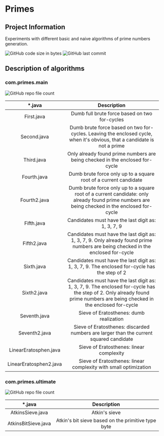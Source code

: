 # Primes
## Project Information
Experiments with different basic and naive algorithms of prime numbers generation. 

![GitHub code size in bytes](https://img.shields.io/github/languages/code-size/alevlapla/Primes) ![GitHub last commit](https://img.shields.io/github/last-commit/alevlapla/Primes)

## Description of algorithms
### com.primes.main

![GitHub repo file count](https://img.shields.io/github/directory-file-count/alevlapla/Primes/src/com/primes/main)

|*.java|Description|
|:----:|:---------:|
|First.java|Dumb full brute force based on two for-cycles|
|Second.java|Dumb brute force based on two for-cycles. Leaving the enclosed cycle, when it's obvious, that a candidate is not a prime|
|Third.java|Only already found prime numbers are being checked in the enclosed for-cycle|
|Fourth.java|Dumb brute force only up to a square root of a current candidate|
|Fourth2.java|Dumb brute force only up to a square root of a current candidate: only already found prime numbers are being checked in the enclosed for-cycle|
|Fifth.java|Candidates must have the last digit as: 1, 3, 7, 9|
|Fifth2.java|Candidates must have the last digit as: 1, 3, 7, 9. Only already found prime numbers are being checked in the enclosed for-cycle|
|Sixth.java|Candidates must have the last digit as: 1, 3, 7, 9. The enclosed for-cycle has the step of 2|
|Sixth2.java|Candidates must have the last digit as: 1, 3, 7, 9. The enclosed for-cycle has the step of 2. Only already found prime numbers are being checked in the enclosed for-cycle|
|Seventh.java|Sieve of Eratosthenes: dumb realization|
|Seventh2.java|Sieve of Eratosthenes: discarded numbers are larger than the current squared candidate|
|LinearEratosphen.java|Sieve of Eratosthenes: linear complexity|
|LinearEratosphen2.java|Sieve of Eratosthenes: linear complexity with small optimization|
### com.primes.ultimate

![GitHub repo file count](https://img.shields.io/github/directory-file-count/alevlapla/Primes/src/com/primes/ultimate)

|*.java|Description|
|:----:|:---------:|
|AtkinsSieve.java|Atkin's sieve|
|AtkinsBitSieve.java|Atkin's bit sieve based on the primitive type byte|
